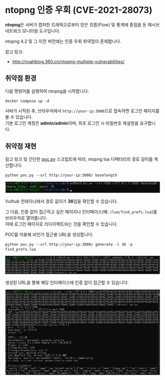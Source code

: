 # ntopng 인증 우회 (CVE-2021-28073)

**ntopng**은 서버가 캡처한 트래픽으로부터 얻은 흐름(Flow) 및 통계에 중점을 둔 패시브 네트워크 모니터링 도구입니다.

ntopng 4.2 및 그 이전 버전에는 인증 우회 취약점이 존재합니다.

참고 링크:

- http://noahblog.360.cn/ntopng-multiple-vulnerabilities/

## 취약점 환경

다음 명령어를 실행하여 ntopng을 시작합니다:

```
docker compose up -d
```

서버가 시작된 후, 브라우저에서 `http://your-ip:3000`으로 접속하면 로그인 페이지를 볼 수 있습니다.  
기본 로그인 계정은 **admin/admin**이며, 최초 로그인 시 비밀번호 재설정을 요구합니다.

## 취약점 재현

참고 링크 및 간단한 [poc.py](poc.py) 스크립트에 따라, ntopng lua 디렉터리의 경로 길이를 계산합니다:

```
python poc.py --url http://your-ip:3000/ baselength
```

![](1_.png)

Vulhub 컨테이너에서 경로 길이가 **36**임을 확인할 수 있습니다.

그 다음, 인증 없이 접근하고 싶은 페이지나 인터페이스(예: `/lua/find_prefs.lua`)를 브라우저로 열어봅니다.  
이때 로그인 페이지로 리다이렉트되는 것을 확인할 수 있습니다.

POC를 이용해 비인가 접근용 URL을 생성합니다:

```
python poc.py --url http://your-ip:3000/ generate -l 36 -p find_prefs.lua
```

![](2_.png)

생성된 URL을 통해 해당 인터페이스에 인증 없이 접근할 수 있습니다:

![](3_.png)
